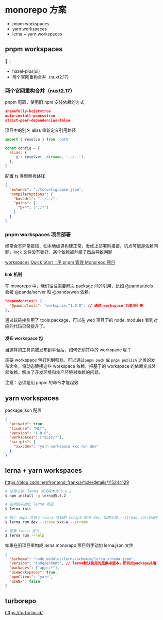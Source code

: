 # monorepo 方案

- pnpm workspaces
- yarn workspaces
- lerna + yarn workspaces

## pnpm workspaces

🌰：
- hazel-plus(ui)
- 两个官网重构合并（nuxt2.17）

### 两个官网重构合并（nuxt2.17）

pnpm 配置，使用旧 npm 安装依赖的方式

```json :.npmrc
shamefully-hoist=true
auto-install-peers=true
strict-peer-dependencies=false
```

项目中的别名 alias 重新定义引用路径

```js
import { resolve } from 'path'

const config = {
  alias: {
    '@': resolve(__dirname, '../..'),
  },
}
```

配置 ts 类型解析路径

```json :tsconfig.json
{
  "extends": "./tsconfig.base.json",
  "compilerOptions": {
    "baseUrl": "../../",
    "paths": {
      "@/*": ["./*"]
    }
  }
}
```

### pnpm workspaces 项目部署

经常会有异常报错，如本地编译构建正常，发线上部署则报错，坑点可能是依赖问题，lock 文件没有锁好，某个依赖被升级了然后导致问题

[workspaces](https://pnpm.io/zh/workspaces)
[Quick Start：用 pnpm 管理 Monorepo 项目](https://zhuanlan.zhihu.com/p/422740629)

#### link 机制

在 monorepo 中，我们往往需要解决 package 间的引用，比如 @panda/tools 会被 @panda/server 和 @panda/web 依赖。

```json
"dependencies": {
  "@panda/tools": "workspace:^1.0.0", // 通过 workspace 为本地引用
},
```

通过软链接引用了 tools package，可以在 web 项目下的 node_modules 看到对应的代码已经提升了。

#### 发布 workspace 包

当这样的工具包被发布到平台后，如何识别其中的 workspace 呢？

需要 workspace 包打包到归档，可以通过`pnpm pack` 或 `pnpm publish` 之类的发布命令，将动态替换这些 workspace 依赖，把基于的 workspace 的依赖变成外部依赖，解决了开发环境和生产环境对依赖的问题。

注意：必须是用 pnpm 的命令才能起效

## yarn workspaces

package.json 配置

```json
{
  "private": true,
  "license": "MIT",
  "version": "1.0.0",
  "workspaces": ["apps/*"],
  "scripts": {
    "xxx:dev": "yarn workspace xxx run dev"
  }
}
```

## lerna + yarn workspaces

https://blog.csdn.net/frontend_frank/article/details/115344129

```bash
# 全局安装，lerna 测试版本为 5.6.2
$ npm install -g lerna@5.6.2

# 空项目初始化 lerna 项目
$ lerna init

# 执行 apps 项目下 xxx-a 项目的 script 指令 dev，如果不加 --stream，运行结果只会提示最后一句 run dev 就什么信息都不会报
$ lerna run dev --scope xxx-a --stream

# 查看 lerna 指令
$ lerna run --help
```

如果在旧项目重构成 lerna monorepo 项目则手动加 lerna.json 文件

```json :lerna.json
{
  "$schema": "node_modules/lerna/schemas/lerna-schema.json",
  "version": "independent", // lerna默认使用的是集中版本，所有的package共用一个version,如果需要packages下不同的模块 使用不同的版本号，需要配置Independent模式
  "packages": ["apps/*"],
  "useWorkspaces": true,
  "npmClient": "yarn",
  "useNx": false
}
```

## turborepo

https://turbo.build/
